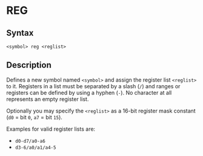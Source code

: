 # REG

## Syntax
```assembly
<symbol> reg <reglist>
```

## Description
Defines a new symbol named `<symbol>` and assign the register list `<reglist>` to it. 
Registers in a list must be separated by a slash (`/`) and ranges or registers can be defined 
by using a hyphen (`-`). 
No character at all represents an empty register list. 

Optionally you may specify the `<reglist>` as a 16-bit register mask constant 
(`d0` = bit `0`, `a7` = bit `15`). 

Examples for valid register lists are: 
- `d0-d7/a0-a6`
- `d3-6/a0/a1/a4-5`